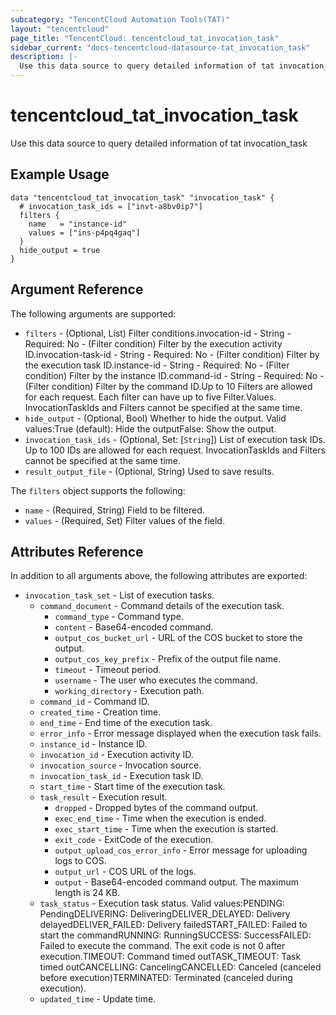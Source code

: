 ```yaml
---
subcategory: "TencentCloud Automation Tools(TAT)"
layout: "tencentcloud"
page_title: "TencentCloud: tencentcloud_tat_invocation_task"
sidebar_current: "docs-tencentcloud-datasource-tat_invocation_task"
description: |-
  Use this data source to query detailed information of tat invocation_task
---
```


# tencentcloud_tat_invocation_task

Use this data source to query detailed information of tat invocation_task

## Example Usage

```hcl
data "tencentcloud_tat_invocation_task" "invocation_task" {
  # invocation_task_ids = ["invt-a8bv0ip7"]
  filters {
    name   = "instance-id"
    values = ["ins-p4pq4gaq"]
  }
  hide_output = true
}
```

## Argument Reference

The following arguments are supported:

* `filters` - (Optional, List) Filter conditions.invocation-id - String - Required: No - (Filter condition) Filter by the execution activity ID.invocation-task-id - String - Required: No - (Filter condition) Filter by the execution task ID.instance-id - String - Required: No - (Filter condition) Filter by the instance ID.command-id - String - Required: No - (Filter condition) Filter by the command ID.Up to 10 Filters are allowed for each request. Each filter can have up to five Filter.Values. InvocationTaskIds and Filters cannot be specified at the same time.
* `hide_output` - (Optional, Bool) Whether to hide the output. Valid values:True (default): Hide the outputFalse: Show the output.
* `invocation_task_ids` - (Optional, Set: [`String`]) List of execution task IDs. Up to 100 IDs are allowed for each request. InvocationTaskIds and Filters cannot be specified at the same time.
* `result_output_file` - (Optional, String) Used to save results.

The `filters` object supports the following:

* `name` - (Required, String) Field to be filtered.
* `values` - (Required, Set) Filter values of the field.

## Attributes Reference

In addition to all arguments above, the following attributes are exported:

* `invocation_task_set` - List of execution tasks.
  * `command_document` - Command details of the execution task.
    * `command_type` - Command type.
    * `content` - Base64-encoded command.
    * `output_cos_bucket_url` - URL of the COS bucket to store the output.
    * `output_cos_key_prefix` - Prefix of the output file name.
    * `timeout` - Timeout period.
    * `username` - The user who executes the command.
    * `working_directory` - Execution path.
  * `command_id` - Command ID.
  * `created_time` - Creation time.
  * `end_time` - End time of the execution task.
  * `error_info` - Error message displayed when the execution task fails.
  * `instance_id` - Instance ID.
  * `invocation_id` - Execution activity ID.
  * `invocation_source` - Invocation source.
  * `invocation_task_id` - Execution task ID.
  * `start_time` - Start time of the execution task.
  * `task_result` - Execution result.
    * `dropped` - Dropped bytes of the command output.
    * `exec_end_time` - Time when the execution is ended.
    * `exec_start_time` - Time when the execution is started.
    * `exit_code` - ExitCode of the execution.
    * `output_upload_cos_error_info` - Error message for uploading logs to COS.
    * `output_url` - COS URL of the logs.
    * `output` - Base64-encoded command output. The maximum length is 24 KB.
  * `task_status` - Execution task status. Valid values:PENDING: PendingDELIVERING: DeliveringDELIVER_DELAYED: Delivery delayedDELIVER_FAILED: Delivery failedSTART_FAILED: Failed to start the commandRUNNING: RunningSUCCESS: SuccessFAILED: Failed to execute the command. The exit code is not 0 after execution.TIMEOUT: Command timed outTASK_TIMEOUT: Task timed outCANCELLING: CancelingCANCELLED: Canceled (canceled before execution)TERMINATED: Terminated (canceled during execution).
  * `updated_time` - Update time.


